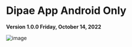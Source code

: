# Dipae App Android Only

**Version 1.0.0 Friday, October 14, 2022**


![image](https://user-images.githubusercontent.com/70096169/195937745-dd3d27e6-8a31-4365-86c4-542beb110c84.png)
